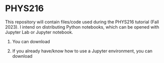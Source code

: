 # PHYS216

This repository will contain files/code used during the PHYS216 tutorial (Fall 2023). I intend on distributing Python notebooks, which can be opened with Jupyter Lab or Jupyter notebook.

1. You can download

2. If you already have/know how to use a Jupyter environment, you can download 
